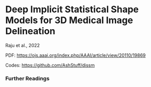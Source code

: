 # Deep Implicit Statistical Shape Models for 3D Medical Image Delineation

Raju et al., 2022  

PDF: https://ojs.aaai.org/index.php/AAAI/article/view/20110/19869  

Codes: https://github.com/AshStuff/dissm  


### Further Readings


